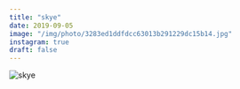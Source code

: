 ```yaml
---
title: "skye"
date: 2019-09-05
image: "/img/photo/3283ed1ddfdcc63013b291229dc15b14.jpg"
instagram: true
draft: false
---
```


![skye](/img/photo/3283ed1ddfdcc63013b291229dc15b14.jpg)
